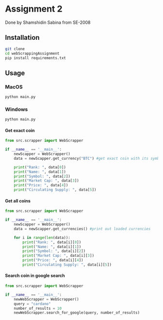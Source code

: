 # Assignment 2

Done by Shamshidin Sabina from SE-2008

## Installation

```bash
git clone 
cd webScrappingAssignment
pip install requirements.txt
```

## Usage

### MacOS
```bash
python main.py
```
### Windows 
```bash
python main.py
```
#### Get exact coin
```python
from src.scrapper import WebScrapper

if __name__ == '__main__':
    newScapper = WebScrapper()
    data = newScapper.get_currency("BTC") #get exact coin with its symbol

    print("Rank: ", data[0])
    print("Name: ", data[1])
    print("Symbol: ", data[2])
    print("Market Cap: ", data[3])
    print("Price: ", data[4])
    print("Circulating Supply: ", data[5]) 
```
#### Get all coins
```python
from src.scrapper import WebScrapper

if __name__ == '__main__':
    newScapper = WebScrapper()
    data = newScapper.get_currencies() #print out loaded currencies

    for i in range(len(data)):
        print("Rank: ", data[i][0])
        print("Name: ", data[i][1])
        print("Symbol: ", data[i][2])
        print("Market Cap: ", data[i][3])
        print("Price: ", data[i][4])
        print("Circulating Supply: ", data[i][5])
```
#### Search coin in google search
```python
from src.scrapper import WebScrapper

if __name__ == '__main__':
    newWebScrapper = WebScrapper()
    query = "cardano"
    number_of_results = 10
    newWebScrapper.search_for_google(query, number_of_results)
```
